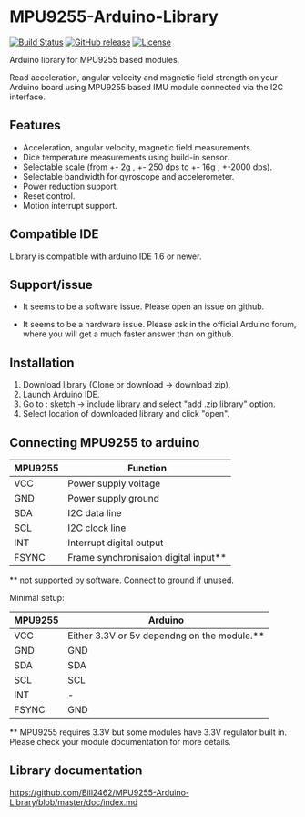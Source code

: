 # MPU9255-Arduino-Library
[![Build Status](https://travis-ci.org/Bill2462/MPU9255-Arduino-Library.svg?branch=master)](https://travis-ci.org/Bill2462/MPU9255-Arduino-Library)
[![GitHub release](https://img.shields.io/github/release/Bill2462/MPU9255-Arduino-Library.svg?maxAge=3600)](https://github.com/Bill2462/MPU9255-Arduino-Library/releases/latest)
[![License](https://img.shields.io/github/license/Bill2462/MPU9255-Arduino-Library.svg?maxAge=3600)](LICENSE)

Arduino library for MPU9255 based modules.


Read acceleration, angular velocity and magnetic field strength on your Arduino board using MPU9255 based IMU module connected via the I2C interface.

## Features
- Acceleration, angular velocity, magnetic field measurements.
- Dice temperature measurements using build-in sensor.
- Selectable scale (from +- 2g , +- 250 dps to +- 16g , +-2000 dps).
- Selectable bandwidth for gyroscope and accelerometer.
- Power reduction support.
- Reset control.
- Motion interrupt support.

## Compatible IDE
Library is compatible with arduino IDE 1.6 or newer.

## Support/issue
- It seems to be a software issue.
  Please open an issue on github.

- It seems to be a hardware issue.
  Please ask in the official Arduino forum, where you will get a much faster answer than on github.

## Installation
1. Download library (Clone or download -> download zip).
2. Launch Arduino IDE.
3. Go to : sketch -> include library and select "add .zip library" option.
4. Select location of downloaded library and click "open".

## Connecting MPU9255 to arduino

| MPU9255       | Function       |
| ------------- | ------------- |
| VCC  | Power supply voltage  |
| GND  | Power supply ground  |
| SDA  | I2C data  line |
| SCL  | I2C clock  line |
| INT  | Interrupt digital output  |
| FSYNC|   Frame synchronisaion digital input**  |

** not supported by software. Connect to ground if unused. 

Minimal setup:

| MPU9255       | Arduino       |
| ------------- | ------------- |
| VCC  | Either 3.3V or 5v dependng on the module.**  |
| GND  | GND  |
| SDA  | SDA  |
| SCL  | SCL  |
| INT  | -    |
| FSYNC| GND  |

** MPU9255 requires 3.3V but some modules have 3.3V regulator built in. Please check your module documentation for more details.


## Library documentation
https://github.com/Bill2462/MPU9255-Arduino-Library/blob/master/doc/index.md
